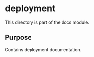 # deployment

This directory is part of the docs module.

## Purpose

Contains deployment documentation.
